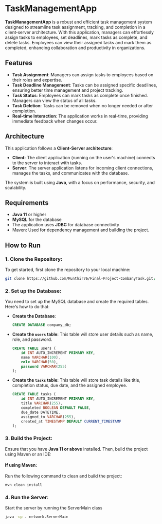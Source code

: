 # TaskManagementApp

**TaskManagementApp** is a robust and efficient task management system designed to streamline task assignment, tracking, and completion in a client-server architecture. With this application, managers can effortlessly assign tasks to employees, set deadlines, mark tasks as complete, and delete tasks. Employees can view their assigned tasks and mark them as completed, enhancing collaboration and productivity in organizations.

## Features

- **Task Assignment**: Managers can assign tasks to employees based on their roles and expertise.
- **Task Deadline Management**: Tasks can be assigned specific deadlines, ensuring better time management and project tracking.
- **Task Status**: Employees can mark tasks as complete once finished. Managers can view the status of all tasks.
- **Task Deletion**: Tasks can be removed when no longer needed or after completion.
- **Real-time Interaction**: The application works in real-time, providing immediate feedback when changes occur.

## Architecture

This application follows a **Client-Server architecture**:
- **Client**: The client application (running on the user's machine) connects to the server to interact with tasks.
- **Server**: The server application listens for incoming client connections, manages the tasks, and communicates with the database.

The system is built using **Java**, with a focus on performance, security, and scalability.

## Requirements

- **Java 11** or higher
- **MySQL** for the database
- The application uses **JDBC** for database connectivity
- Maven: Used for dependency management and building the project.

## How to Run

### 1. Clone the Repository:
To get started, first clone the repository to your local machine:

```bash
git clone https://github.com/Munthir76/Final-Project-CombanyTask.git;
```

### 2. Set up the Database:
You need to set up the MySQL database and create the required tables. Here's how to do that:

- **Create the Database**:
    ```sql
    CREATE DATABASE company_db;
    ```

- **Create the `users` table**:
    This table will store user details such as name, role, and password.
    ```sql
    CREATE TABLE users (
        id INT AUTO_INCREMENT PRIMARY KEY,
        name VARCHAR(100),
        role VARCHAR(50),
        password VARCHAR(255)
    );
    ```

- **Create the `tasks` table**:
    This table will store task details like title, completion status, due date, and the assigned employee.
    ```sql
    CREATE TABLE tasks (
        id INT AUTO_INCREMENT PRIMARY KEY,
        title VARCHAR(255),
        completed BOOLEAN DEFAULT FALSE,
        due_date DATETIME,
        assigned_to VARCHAR(255),
        created_at TIMESTAMP DEFAULT CURRENT_TIMESTAMP
    );
    ```

### 3. Build the Project:
Ensure that you have **Java 11 or above** installed. Then, build the project using Maven or an IDE:

#### If using **Maven**:
Run the following command to clean and build the project:
```bash
mvn clean install
 ```
### 4. Run the Server:
Start the server by running the ServerMain class
```bash
java -cp . network.ServerMain
```
  

